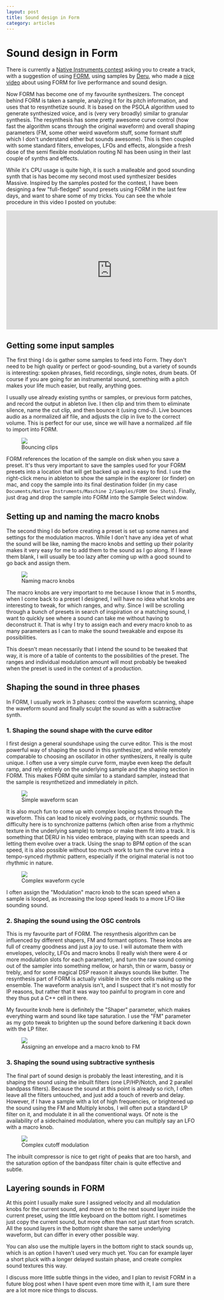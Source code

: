 ```yaml
---
layout: post
title: Sound design in Form
category: articles
---
```


# Sound design in Form

There is currently a [Native Instruments contest](https://www.native-instruments.com/en/specials/komplete/deru-everyday-inspiration/deru-x-form-track-challenge/)
asking you to create a track, with a suggestion of using [FORM](https://www.native-instruments.com/en/products/komplete/synths/form/),
using samples by [Deru](https://www.native-instruments.com/en/specials/komplete/deru-everyday-inspiration/?content=3863),
who made a [nice video](https://www.youtube.com/watch?v=OLRcrIrYBsg) about using FORM for live performance and sound design.

Now FORM has become one of my favourite synthesizers. The concept
behind FORM is taken a sample, analyzing it for its pitch information,
and uses that to resynthetize sound. It is based on the PSOLA
algorithm used to generate synthesized voice, and is (very very
broadly) similar to granular synthesis. The resynthesis has some
pretty awesome curve control (how fast the algorithm scans through the
original waveform) and overall shaping parameters (FM, some other
weird waveform stuff, some formant stuff which I don't understand
either but sounds awesome).  This is then coupled with some standard
filters, envelopes, LFOs and effects, alongside a fresh dose of the
semi flexible modulation routing NI has been using in their last
couple of synths and effects.

While it's CPU usage is quite high, it is such a malleable and good
sounding synth that is has become my second most used synthesizer
besides Massive.  Inspired by the samples posted for the contest, I
have been designing a few "full-fledged" sound presets using FORM in
the last few days, and want to share some of my tricks. You can see
the whole procedure in this video I posted on youtube:

<iframe width="560" height="315" src="https://www.youtube.com/embed/8oGEqbYwsYQ" frameborder="0" allowfullscreen>
</iframe>

## Getting some input samples

The first thing I do is gather some samples to feed into Form.  They
don't need to be high quality or perfect or good-sounding, but a
variety of sounds is interesting: spoken phrases, field recordings,
single notes, drum beats. Of course if you are going for an
instrumental sound, something with a pitch makes your life much
easier, but really, anything goes.

I usually use already existing synths or samples, or previous form
patches, and record the output in ableton live. I then clip and trim
them to eliminate silence, name the cut clip, and then bounce it
(using cmd-J). Live bounces audio as a normalized aif file, and
adjusts the clip in live to the correct volume. This is perfect for
our use, since we will have a normalized .aif file to import into
FORM.

<figure>
     <a href="{{ site.url }}{{ site.baseurl }}/figs/2017-04-15-form/01-clip-bounce.jpg" class="image-popup">
     <img src="{{ site.url }}{{ site.baseurl }}/figs/2017-04-15-form/01-clip-bounce.jpg">
     </a>
     <figcaption>Bouncing clips</figcaption>
</figure>

FORM references the location of the sample on disk when you save a preset. It's thus very important
to save the samples used for your FORM presets into a location that will get backed up and is easy to find.
I use the right-click menu in ableton to show the sample in the explorer (or finder) on mac, and
copy the sample into its final destination folder (in my case `Documents/Native Instruments/Maschine 2/Samples/FORM One Shots`).
Finally, just drag and drop the sample into FORM into the Sample Select window.

## Setting up and naming the macro knobs

The second thing I do before creating a preset is set up some names
and settings for the modulation macros.  While I don't have any idea
yet of what the sound will be like, naming the macro knobs and setting
up their polarity makes it very easy for me to add them to the sound
as I go along. If I leave them blank, I will usually be too lazy after
coming up with a good sound to go back and assign them.

<figure>
     <a href="{{ site.url }}{{ site.baseurl }}/figs/2017-04-15-form/02-name-macro-knobs.jpg" class="image-popup">
     <img src="{{ site.url }}{{ site.baseurl }}/figs/2017-04-15-form/02-name-macro-knobs.jpg">
     </a>
     <figcaption>Naming macro knobs</figcaption>
</figure>

The macro knobs are very important to me because I know that in 5
months, when I come back to a preset I designed, I will have no idea
what knobs are interesting to tweak, for which ranges, and why.  Since
I will be scrolling through a bunch of presets in search of
inspiration or a matching sound, I want to quickly see where a sound
can take me without having to deconstruct it. That is why I try to
assign each and every macro knob to as many parameters as I can to
make the sound tweakable and expose its possibilities.

This doesn't mean necessarily that I intend the sound to be tweaked
that way, it is more of a table of contents to the possibilities of
the preset. The ranges and individual modulation amount will most
probably be tweaked when the preset is used in the context of a
production.


## Shaping the sound in three phases

In FORM, I usually work in 3 phases: control the waveform scanning, shape the waveform sound and finally
sculpt the sound as with a subtractive synth.

### 1. Shaping the sound shape with the curve editor

I first design a general soundshape using the curve editor.  This is
the most powerful way of shaping the sound in this synthesizer, and
while remotely comparable to choosing an oscillator in other
synthesizers, it really is quite unique. I often use a very simple
curve form, maybe even keep the default ramp, and rely entirely on the
underlying sample and the shaping section in FORM. This makes FORM
quite similar to a standard sampler, instead that the sample is resynthetized
and immediately in pitch.

<figure>
     <a href="{{ site.url }}{{ site.baseurl }}/figs/2017-04-15-form/03-form-simple-scanner.jpg" class="image-popup">
     <img src="{{ site.url }}{{ site.baseurl }}/figs/2017-04-15-form/03-form-simple-scanner.jpg">
     </a>
     <figcaption>Simple waveform scan</figcaption>
</figure>

It is also much fun to come up with complex looping scans through the
waveform. This can lead to nicely evolving pads, or rhythmic
sounds. The difficulty here is to synchronize patterns (which often
arise from a rhythmic texture in the underlying sample) to tempo or
make them fit into a track. It is something that DERU in his video
embrace, playing with scan speeds and letting them evolve over a
track. Using the snap to BPM option of the scan speed, it is also
possible without too much work to turn the curve into a tempo-synced
rhythmic pattern, especially if the original material is not too
rhythmic in nature.

<figure>
     <a href="{{ site.url }}{{ site.baseurl }}/figs/2017-04-15-form/03-form-complex-cycle.jpg" class="image-popup">
     <img src="{{ site.url }}{{ site.baseurl }}/figs/2017-04-15-form/03-form-complex-cycle.jpg">
     </a>
     <figcaption>Complex waveform cycle</figcaption>
</figure>

I often assign the "Modulation" macro knob to the scan speed when a sample is looped,
as increasing the loop speed leads to a more LFO like sounding sound.

### 2. Shaping the sound using the OSC controls

This is my favourite part of FORM. The resynthesis algorithm can be
influenced by different shapers, FM and formant options. These knobs
are full of creamy goodness and just a joy to use. I will automate
them with envelopes, velocity, LFOs and macro knobs (I really wish
there were 4 or more modulation slots for each parameter), and turn
the raw sound coming out of the sampler into something mellow, or
harsh, thin or warm, bassy or trebly, and for some magical DSP reason
it always sounds like butter. The resynthesis part of FORM is actually
visible in the core cells making up the ensemble.  The waveform
analysis isn't, and I suspect that it's not mostly for IP reasons, but
rather that it was way too painful to program in core and they thus
put a C++ cell in there.

My favourite knob here is definitely the "Shaper" parameter, which
makes everything warm and sound like tape saturation. I use the "FM"
parameter as my goto tweak to brighten up the sound before darkening
it back down with the LP filter.

<figure>
     <a href="{{ site.url }}{{ site.baseurl }}/figs/2017-04-15-form/04-assign-fm.jpg" class="image-popup">
     <img src="{{ site.url }}{{ site.baseurl }}/figs/2017-04-15-form/04-assign-fm.jpg">
     </a>
     <figcaption>Assigning an envelope and a macro knob to FM</figcaption>
</figure>


### 3. Shaping the sound using subtractive synthesis

The final part of sound design is probably the least interesting, and
it is shaping the sound using the inbuilt filters (one LP/HP/Notch,
and 2 parallel bandpass filters). Because the sound at this point is
already so rich, I often leave all the filters untouched, and just add
a touch of reverb and delay. However, if I have a sample with a lot of high frequencies,
or brightened up the sound using the FM and Multiply knobs, I will often put a standard LP
filter on it, and modulate it in all the conventional ways. Of note is the availability of a
sidechained modulation, where you can multiply say an LFO with a macro knob.

<figure>
     <a href="{{ site.url }}{{ site.baseurl }}/figs/2017-04-15-form/05-complex-cutoff.jpg" class="image-popup">
     <img src="{{ site.url }}{{ site.baseurl }}/figs/2017-04-15-form/05-complex-cutoff.jpg">
     </a>
     <figcaption>Complex cutoff modulation</figcaption>
</figure>

The inbuilt compressor is nice to get right of peaks that are too harsh, and the saturation option of the bandpass
filter chain is quite effective and subtle.

## Layering sounds in FORM

At this point I usually make sure I assigned velocity and all modulation knobs
for the current sound, and move on to the next sound layer inside the current preset,
using the little keyboard on the bottom right. I sometimes just copy the current sound,
but more often than not just start from scratch. All the sound layers in the bottom right
share the same underlying waveform, but can differ in every other possible way.

You can also use the multiple layers in the bottom right to stack
sounds up, which is an option I haven't used very much yet. You can
for example layer a short pluck with a longer delayed sustain phase,
and create complex sound textures this way.

I discuss more little subtle things in the video, and I plan to
revisit FORM in a future blog post when I have spent even more time with it, I am
sure there are a lot more nice things to discuss.
